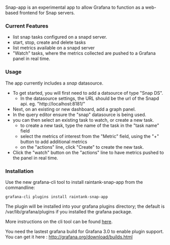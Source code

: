Snap-app is an experimental app to allow Grafana to function as a web-based frontend for Snap servers.

### Current Features
- list snap tasks configured on a snapd server.
- start, stop, create and delete tasks
- list metrics available on a snapd server
- "Watch" tasks, where the metrics collected are pushed to a Grafana panel in real time.

### Usage
The app currently includes a *snap* datasource.  
- To get started, you will first need to add a datsource of type "Snap DS".
  - In the datasource settings, the URL should be the url of the Snapd api. eg. "http://localhost:8181/"
- Next, on an existing or new dashboard, add a graph panel.
- In the query editor ensure the "snap" datasource is being used.
- you can then select an existing task to watch, or create a new task.
  - to create a new task, type the name of the task in the "task name" field
  - select the metrics of interest from the "Metric" field, using the "+" button to add additional metrics
  - on the "actions" line, click "Create" to create the new task.
- Click the "watch" button on the "actions" line to have metrics pushed to the panel in real time.


### Installation
Use the new grafana-cli tool to install raintank-snap-app from the commandline:

```
grafana-cli plugins install raintank-snap-app
```

The plugin will be installed into your grafana plugins directory; the default is /var/lib/grafana/plugins if you installed the grafana package.

More instructions on the cli tool can be found [here](http://docs.grafana.org/v3.0/plugins/installation/).

You need the lastest grafana build for Grafana 3.0 to enable plugin support. You can get it here : http://grafana.org/download/builds.html
